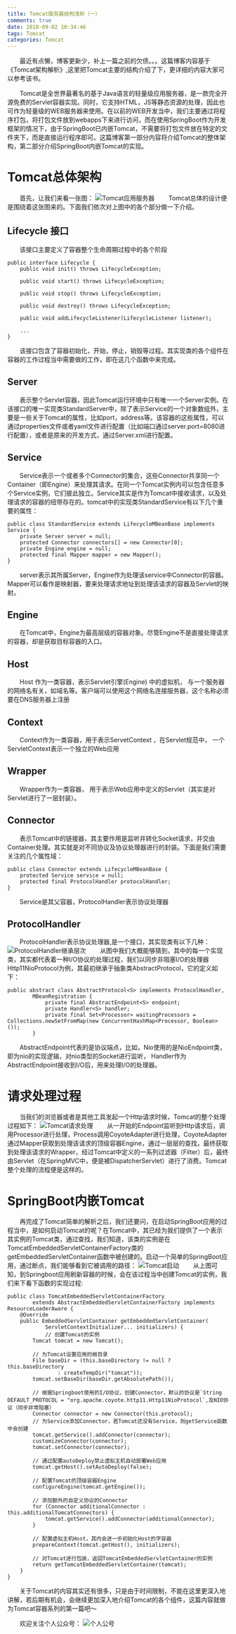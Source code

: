```yaml
---
title: Tomcat服务器结构浅析（一）
comments: true
date: 2018-09-02 10:34:46
tags: Tomcat
categories: Tomcat
---
```

&emsp;&emsp;最近有点懒，博客更新少，补上一篇之前的欠债。。。这篇博客内容基于《Tomcat架构解析》,这里把Tomcat主要的结构介绍了下，更详细的内容大家可以参考该书。

&emsp;&emsp;Tomcat是全世界最著名的基于Java语言的轻量级应用服务器，是一款完全开源免费的Servlet容器实现。同时，它支持HTML，JS等静态资源的处理，因此也可作为轻量级的WEB服务器来使用。在以前的WEB开发当中，我们主要通过将程序打包，将打包文件放到webapps下来进行访问，而在使用SpringBoot作为开发框架的情况下，由于SpringBoot已内嵌Tomcat，不需要将打包文件放在特定的文件夹下，而是直接运行程序即可。这篇博客第一部分内容将介绍Tomcat的整体架构，第二部分介绍SpringBoot内嵌Tomcat的实现。

# Tomcat总体架构
&emsp;&emsp;首先，让我们来看一张图：
![Tomcat应用服务器](./Tomcat总体架构.PNG)
&emsp;&emsp;Tomcat总体的设计便是围绕着这张图来的。下面我们依次对上图中的各个部分做一下介绍。

## Lifecycle 接口
&emsp;&emsp;该接口主要定义了容器整个生命周期过程中的各个阶段
```
public interface Lifecycle {
    public void init() throws LifecycleException;

    public void start() throws LifecycleException;

    public void stop() throws LifecycleException;

    public void destroy() throws LifecycleException;

    public void addLifecycleListener(LifecycleListener listener);

    ...
}
```
&emsp;&emsp;该接口包含了容器初始化，开始，停止，销毁等过程。其实现类的各个组件在容器的工作过程当中需要做的工作，即在这几个函数中来完成。

## Server
&emsp;&emsp;表示整个Servlet容器，因此Tomcat运行环境中只有唯一一个Server实例。在该接口的唯一实现类StandardServer中，除了表示Service的一个对象数组外，主要是一些关于Tomcat的属性，比如port，address等。该容器的这些属性，可以通过properties文件或者yaml文件进行配置（比如端口通过server.port=8080进行配置），或者是原来的开发方式，通过Server.xml进行配置。

## Service
&emsp;&emsp;Service表示一个或者多个Connector的集合，这些Connector共享同一个Container（即Engine）来处理其请求。在同一个Tomcat实例内可以包含任意多个Service实例，它们彼此独立。Service其实是作为Tomcat中接收请求，以及处理请求的容器的纽带存在的。tomcat中的实现类StandardService有以下几个重要的属性：
```
public class StandardService extends LifecycleMBeanBase implements Service {
    private Server server = null;
    protected Connector connectors[] = new Connector[0];
    private Engine engine = null;
    protected final Mapper mapper = new Mapper();
}
```
&emsp;&emsp;server表示其所属Server，Engine作为处理该service中Connector的容器。Mapper可以看作是映射器，要来处理请求地址到处理该请求的容器及Servlet的映射。

## Engine
&emsp;&emsp;在Tomcat中，Engine为最高层级的容器对象。尽管Engine不是直接处理请求的容器，却是获取目标容器的入口。

## Host
&emsp;&emsp;Host 作为一类容器，表示Servlet引擎(Engine) 中的虚拟机， 与一个服务器的网络名有关，如域名等。客户端可以使用这个网络名连接服务器，这个名称必须要在DNS服务器上注册

## Context
&emsp;&emsp;Context作为一类容器，用于表示ServetContext ，在Servlet规范中， 一个ServletContext表示一个独立的Web应用

## Wrapper
&emsp;&emsp;Wrapper作为一类容器， 用于表示Web应用中定义的Servlet（其实是对Servlet进行了一层封装）。

## Connector
&emsp;&emsp;表示Tomcat中的链接器，其主要作用是监听并转化Socket请求，并交由Container处理。其实就是对不同协议及协议处理器进行的封装。下面是我们需要关注的几个属性域：
```
public class Connector extends LifecycleMBeanBase {
    protected Service service = null;
    protected final ProtocolHandler protocolHandler;
}
```
&emsp;&emsp;Service是其父容器，ProtocolHandler表示协议处理器

## ProtocolHandler
&emsp;&emsp;ProtocolHandler表示协议处理器,是一个接口，其实现类有以下几种：
![ProtocolHandler继承层次](./ProtocolHandler继承层次.PNG)
&emsp;&emsp;从图中我们大概能够猜到，其中的每一个实现类，其实都代表着一种I/O协议的处理过程，我们以同步非阻塞I/O的处理器Http11NioProtocol为例，其最初继承于抽象类AbstractProtocol，它的定义如下：
```
public abstract class AbstractProtocol<S> implements ProtocolHandler,
        MBeanRegistration {
            private final AbstractEndpoint<S> endpoint;
            private Handler<S> handler;
            private final Set<Processor> waitingProcessors =  Collections.newSetFromMap(new ConcurrentHashMap<Processor, Boolean>());
        }
```
&emsp;&emsp;AbstractEndpoint代表的是协议端点，比如，Nio使用的是NioEndpoint类，即为nio的实现逻辑，对nio类型的Socket进行监听， Handler作为AbstractEndpoint接收到I/O后，用来处理I/O的处理器。



# 请求处理过程
&emsp;&emsp;当我们的浏览器或者是其他工具发起一个Http请求时候，Tomcat的整个处理过程如下：
![Tomcat请求处理](./Tomcat请求处理.PNG)
&emsp;&emsp;从一开始的Endpoint监听到Http请求后，调用Processor进行处理，Process调用CoyoteAdapter进行处理，CoyoteAdapter通过Mapper获取到处理该请求的顶级容器Engine，通过一层层的查找，最终获取到处理该请求的Wrapper，经过Tomcat中定义的一系列过滤器（Filter）后，最终由Servlet（在SpringMVC中，便是被DispatcherServlet）进行了消费。Tomcat整个处理的流程便是这样的。


# SpringBoot内嵌Tomcat
&emsp;&emsp;再完成了Tomcat简单的解析之后，我们还要问，在启动SpringBoot应用的过程当中，是如何启动Tomcat的呢？在Tomcat中，其已经为我们提供了一个表示其实例的Tomcat类，通过查找，我们知道，该类的实例是在TomcatEmbeddedServletContainerFactory类的getEmbeddedServletContainer函数中被创建的。启动一个简单的SpringBoot应用，通过断点，我们能够看到它被调用的路径：
![Tomcat启动](./Tomcat启动.PNG)
&emsp;&emsp;从上图可知，到Springboot应用刷新容器的时候，会在该过程当中创建Tomcat的实例，我们来下看下函数的实现过程:
```
public class TomcatEmbeddedServletContainerFactory
		extends AbstractEmbeddedServletContainerFactory implements ResourceLoaderAware {
    @Override
	public EmbeddedServletContainer getEmbeddedServletContainer(
			ServletContextInitializer... initializers) {
            // 创建Tomcat的实例
		Tomcat tomcat = new Tomcat();

        // 为Tomcat设置应用的根目录
		File baseDir = (this.baseDirectory != null ? this.baseDirectory
				: createTempDir("tomcat"));
		tomcat.setBaseDir(baseDir.getAbsolutePath());

        // 根据Springboot使用的I/O协议，创建Connector，默认的协议是`String DEFAULT_PROTOCOL = "org.apache.coyote.http11.Http11NioProtocol`,及NIO协议（同步非常阻塞）
		Connector connector = new Connector(this.protocol);
        // 为Service添加Connector，若Tomcat还没有Service，则getService函数中会创建
		tomcat.getService().addConnector(connector);
		customizeConnector(connector);
		tomcat.setConnector(connector);

        // 通过配置autoDeploy禁止虚拟主机自动部署Web应用
		tomcat.getHost().setAutoDeploy(false);

        // 配置Tomcat的顶级容器Engine
		configureEngine(tomcat.getEngine());

        // 添加额外的自定义协议的Connector
		for (Connector additionalConnector : this.additionalTomcatConnectors) {
			tomcat.getService().addConnector(additionalConnector);
		}

        // 配置虚拟主机Host，其内会进一步初始化Host的字容器
		prepareContext(tomcat.getHost(), initializers);

        // 对Tomcat进行包装，返回TomcatEmbeddedServletContainer的实例
		return getTomcatEmbeddedServletContainer(tomcat);
	}
}

```

&emsp;&emsp;关于Tomcat的内容其实还有很多，只是由于时间限制，不能在这里更深入地讲解，若后期有机会，会继续更加深入地介绍Tomcat的各个组件，这篇内容就做为Tomcat容器系列的第一篇吧～

&emsp;&emsp;欢迎关注个人公众号：
![个人公号](./个人公号.jpg)